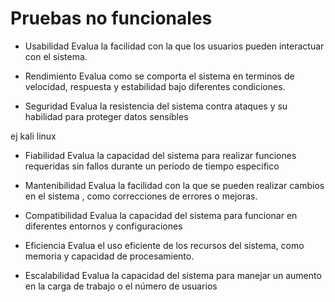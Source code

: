 # Pruebas no funcionales

* Usabilidad
Evalua la facilidad con la que los usuarios pueden interactuar con el sistema.

* Rendimiento
Evalua como se comporta el sistema en terminos de velocidad, respuesta y estabilidad bajo diferentes condiciones.

* Seguridad
Evalua la resistencia del sistema contra ataques y su habilidad para proteger datos sensibles

ej kali linux

* Fiabilidad
Evalua la capacidad del sistema para realizar funciones requeridas sin fallos durante un periodo de tiempo especifico

* Mantenibilidad
Evalua la facilidad con la que se pueden realizar cambios en el sistema , como correcciones de errores o mejoras.

* Compatibilidad
Evalua la capacidad del sistema para funcionar en diferentes entornos y configuraciones

* Eficiencia
Evalua el uso eficiente de los recursos del sistema, como memoria y capacidad de procesamiento.

* Escalabilidad
Evalua la capacidad del sistema para manejar un aumento en la carga de trabajo o el número de usuarios